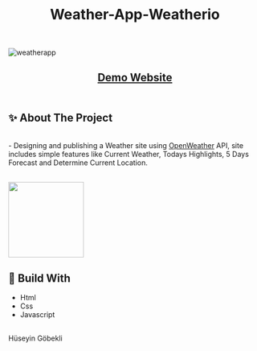 </br>
<h1 align="center"> Weather-App-Weatherio
 </h1>
 




</br>


![weatherapp](https://github.com/huseyingobekli/Weather-App-weatherio/assets/117904152/11721ce0-c008-4c04-a4b1-bb73989a0802)
 <h2 align="center"><a href="https://limon-weatherio.netlify.app/#/weather?lat=51.5073219&lon=-0.1276474">Demo Website</a>
</br></br>
<h2> ✨ About The Project</h2>
</br>
- Designing and publishing a Weather site using <a href="https://openweathermap.org/api">OpenWeather</a>  API, site includes simple features like Current Weather, Todays Highlights, 5 Days Forecast and Determine Current Location. 
 <h2></h2>

<a href="https://openweathermap.org/api"> <img src="https://openweathermap.org/themes/openweathermap/assets/img/logo_white_cropped.png" width="150px"></a>



<h2> 📌 Build With</h2>

- Html
- Css
- Javascript
  
 <h2></h2>
 
  Hüseyin Göbekli
 
 

